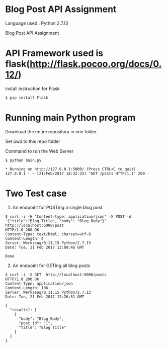 # Blog Post API Assignment
Language used : Python 2.7.13

Blog Post API Assignment

# API Framework used is flask(http://flask.pocoo.org/docs/0.12/)
install instruction for Flask

`$ pip install Flask`

# Running main Python program
Download the entire repository in one folder.

Set pwd to this repo folder

Command to run the Web Server
``` shell
$ python main.py

* Running on http://127.0.0.1:5000/ (Press CTRL+C to quit)
127.0.0.1 - - [21/Feb/2017 18:32:33] "GET /posts HTTP/1.1" 200 -
```


# Two Test case
1. An endpoint for POSTing a single blog post
```shell
$ curl -i -H "Content-type: application/json" -X POST -d '{"title":"Blog Title", "body": "Blog Body"}'  http://localhost:5000/post
HTTP/1.0 200 OK
Content-Type: text/html; charset=utf-8
Content-Length: 4
Server: Werkzeug/0.11.15 Python/2.7.13
Date: Tue, 21 Feb 2017 13:00:46 GMT

Done

```
2. An endpoint for GETing all blog posts
```shell
$ curl -i -X GET  http://localhost:5000/posts
HTTP/1.0 200 OK
Content-Type: application/json
Content-Length: 106
Server: Werkzeug/0.11.15 Python/2.7.13
Date: Tue, 21 Feb 2017 12:26:51 GMT

{
  "results": [
    {
      "body": "Blog Body",
      "post_id": "1",
      "title": "Blog Title"
    }
  ]
}
```
